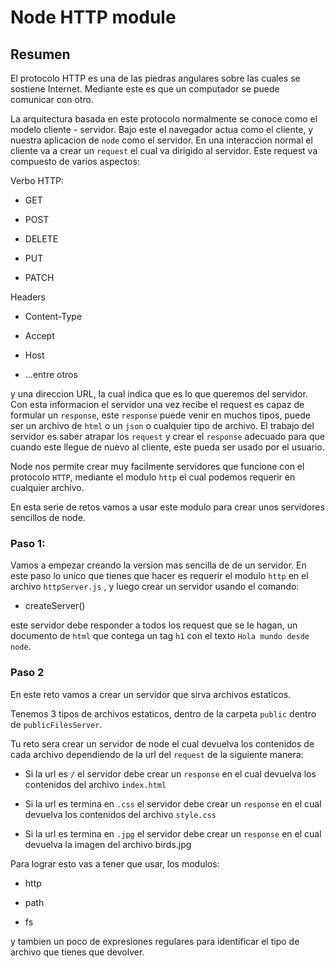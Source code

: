 # Node HTTP module

## Resumen

El protocolo HTTP es una de las piedras angulares sobre las cuales se sostiene Internet. Mediante este es que un computador se puede comunicar con otro.

La arquitectura basada en este protocolo normalmente se conoce como el modelo cliente - servidor. Bajo este el navegador actua como el cliente, y nuestra aplicacion de `node` como el servidor. En una interaccion normal el cliente va a crear un `request` el cual va dirigido al servidor. Este request va compuesto de varios aspectos:

Verbo HTTP:

- GET

- POST

- DELETE

- PUT

- PATCH

Headers

- Content-Type

- Accept

- Host

- ...entre otros

y una direccion URL, la cual indica que es lo que queremos del servidor. Con esta informacion el servidor una vez recibe el request es capaz de formular un `response`, este `response` puede venir en muchos tipos, puede ser un archivo de `html` o un `json` o cualquier tipo de archivo. El trabajo del servidor es saber atrapar los `request` y crear el `response` adecuado para que cuando este llegue de nuevo al cliente, este pueda ser usado por el usuario.


Node nos permite crear muy facilmente servidores que funcione con el protocolo `HTTP`, mediante el modulo `http` el cual podemos requerir en cualquier archivo.

En esta serie de retos vamos a usar este modulo para crear unos servidores sencillos de node.

### Paso 1:

Vamos a empezar creando la version mas sencilla de de un servidor. En este paso lo unico que tienes que hacer es requerir el modulo `http` en el archivo `httpServer.js` , y luego crear un servidor usando el comando:

- createServer()

este servidor debe responder a todos los request que se le hagan, un documento de `html` que contega un tag `h1` con el texto `Hola mundo desde node`.

### Paso 2

En este reto vamos a crear un servidor que sirva archivos estaticos.

Tenemos 3 tipos de archivos estaticos, dentro de la carpeta `public` dentro de `publicFilesServer`.

Tu reto sera crear un servidor de node el cual devuelva los contenidos de cada archivo dependiendo de la url del `request` de la siguiente manera:

- Si la url es `/` el servidor debe crear un `response` en el cual devuelva los contenidos del archivo `index.html`

- Si la url es termina en `.css` el servidor debe crear un `response` en el cual devuelva los contenidos del archivo `style.css`

- Si la url es termina en `.jpg` el servidor debe crear un `response` en el cual devuelva la imagen del archivo birds.jpg

Para lograr esto vas a tener que usar, los modulos:

- http

- path

- fs

y tambien un poco de expresiones regulares para identificar el tipo de archivo que tienes que devolver.

